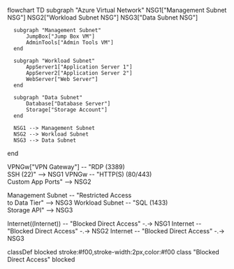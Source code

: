flowchart TD
  subgraph "Azure Virtual Network"
      NSG1["Management Subnet NSG"]
      NSG2["Workload Subnet NSG"]
      NSG3["Data Subnet NSG"]
      
      subgraph "Management Subnet"
          JumpBox["Jump Box VM"]
          AdminTools["Admin Tools VM"]
      end
      
      subgraph "Workload Subnet"
          AppServer1["Application Server 1"]
          AppServer2["Application Server 2"]
          WebServer["Web Server"]
      end
      
      subgraph "Data Subnet"
          Database["Database Server"]
          Storage["Storage Account"]
      end
      
      NSG1 --> Management Subnet
      NSG2 --> Workload Subnet
      NSG3 --> Data Subnet
  end
  
  VPNGw["VPN Gateway"] -- "RDP (3389)<br>SSH (22)" --> NSG1
  VPNGw -- "HTTP(S) (80/443)<br>Custom App Ports" --> NSG2
  
  Management Subnet -- "Restricted Access<br>to Data Tier" --> NSG3
  Workload Subnet -- "SQL (1433)<br>Storage API" --> NSG3
  
  Internet((Internet)) -- "Blocked Direct Access" -.-> NSG1
  Internet -- "Blocked Direct Access" -.-> NSG2
  Internet -- "Blocked Direct Access" -.-> NSG3
  
  classDef blocked stroke:#f00,stroke-width:2px,color:#f00
  class "Blocked Direct Access" blocked